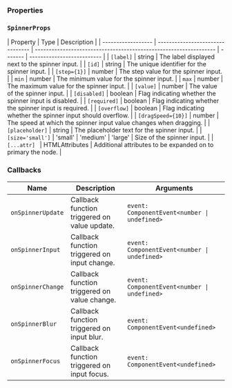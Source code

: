 ### Properties

### `SpinnerProps`

| Property           | Type                             | Description                                                       |
| ------------------ | -------------------------------- | ----------------------------------------------------------------- | ------- | -------------------------- |
| `[label]`          | string                           | The label displayed next to the spinner input.                    |
| `[id]`             | string                           | The unique identifier for the spinner input.                      |
| `[step={1}]`       | number                           | The step value for the spinner input.                             |
| `min`              | number                           | The minimum value for the spinner input.                          |
| `max`              | number                           | The maximum value for the spinner input.                          |
| `[value]`          | number                           | The value of the spinner input.                                   |
| `[disabled]`       | boolean                          | Flag indicating whether the spinner input is disabled.            |
| `[required]`       | boolean                          | Flag indicating whether the spinner input is required.            |
| `[overflow]`       | boolean                          | Flag indicating whether the spinner input should overflow.        |
| `[dragSpeed={10}]` | number                           | The speed at which the spinner input value changes when dragging. |
| `[placeholder]`    | string                           | The placeholder text for the spinner input.                       |
| `[size='small']`   | 'small'                          | 'medium'                                                          | 'large' | Size of the spinner input. |
| `[...attr] `       | HTMLAttributes<HTMLInputElement> | Additional attributes to be expanded on to primary the node.      |

### Callbacks

| Name              | Description                                  | Arguments                                    |
| ----------------- | -------------------------------------------- | -------------------------------------------- |
| `onSpinnerUpdate` | Callback function triggered on value update. | `event: ComponentEvent<number \| undefined>` |
| `onSpinnerInput`  | Callback function triggered on input change. | `event: ComponentEvent<number \| undefined>` |
| `onSpinnerChange` | Callback function triggered on value change. | `event: ComponentEvent<number \| undefined>` |
| `onSpinnerBlur`   | Callback function triggered on input blur.   | `event: ComponentEvent<undefined>`           |
| `onSpinnerFocus`  | Callback function triggered on input focus.  | `event: ComponentEvent<undefined>`           |
